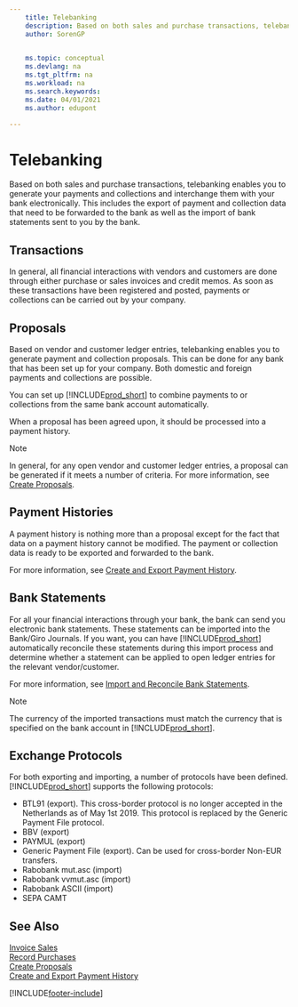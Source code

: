 ```yaml
---
    title: Telebanking
    description: Based on both sales and purchase transactions, telebanking enables you to generate your payments and collections and interchange them with your bank electronically.
    author: SorenGP

    
    ms.topic: conceptual
    ms.devlang: na
    ms.tgt_pltfrm: na
    ms.workload: na
    ms.search.keywords:
    ms.date: 04/01/2021
    ms.author: edupont

---
```

# Telebanking
Based on both sales and purchase transactions, telebanking enables you to generate your payments and collections and interchange them with your bank electronically. This includes the export of payment and collection data that need to be forwarded to the bank as well as the import of bank statements sent to you by the bank.  

## Transactions  
In general, all financial interactions with vendors and customers are done through either purchase or sales invoices and credit memos. As soon as these transactions have been registered and posted, payments or collections can be carried out by your company.  

## Proposals  
Based on vendor and customer ledger entries, telebanking enables you to generate payment and collection proposals. This can be done for any bank that has been set up for your company. Both domestic and foreign payments and collections are possible.  

You can set up [!INCLUDE[prod_short](../../includes/prod_short.md)] to combine payments to or collections from the same bank account automatically.  

When a proposal has been agreed upon, it should be processed into a payment history.  

> [!NOTE]  
>  In general, for any open vendor and customer ledger entries, a proposal can be generated if it meets a number of criteria. For more information, see [Create Proposals](how-to-create-proposals.md).  

## Payment Histories  
A payment history is nothing more than a proposal except for the fact that data on a payment history cannot be modified. The payment or collection data is ready to be exported and forwarded to the bank.  

 For more information, see [Create and Export Payment History](how-to-create-and-export-payment-history.md).  

## Bank Statements  
 For all your financial interactions through your bank, the bank can send you electronic bank statements. These statements can be imported into the Bank/Giro Journals. If you want, you can have [!INCLUDE[prod_short](../../includes/prod_short.md)] automatically reconcile these statements during this import process and determine whether a statement can be applied to open ledger entries for the relevant vendor/customer.  

 For more information, see [Import and Reconcile Bank Statements](how-to-import-and-reconcile-bank-statements.md).  
 
 > [!NOTE]  
>  The currency of the imported transactions must match the currency that is specified on the bank account in [!INCLUDE[prod_short](../../includes/prod_short.md)].  

## Exchange Protocols  
 For both exporting and importing, a number of protocols have been defined. [!INCLUDE[prod_short](../../includes/prod_short.md)] supports the following protocols:  

- BTL91 (export). This cross-border protocol is no longer accepted in the Netherlands as of May 1st 2019. This protocol is replaced by the Generic Payment File protocol.
- BBV (export)  
- PAYMUL (export)  
- Generic Payment File (export). Can be used for cross-border Non-EUR transfers.
- Rabobank mut.asc (import)  
- Rabobank vvmut.asc (import)  
- Rabobank ASCII (import)  
- SEPA CAMT  

## See Also  
 [Invoice Sales](../../sales-how-invoice-sales.md)   
 [Record Purchases](../../purchasing-how-record-purchases.md)   
 [Create Proposals](how-to-create-proposals.md)   
 [Create and Export Payment History](how-to-create-and-export-payment-history.md)


[!INCLUDE[footer-include](../../includes/footer-banner.md)]